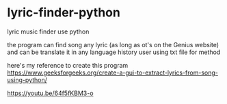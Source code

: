 # lyric-finder-python

lyric music finder use python

the program can find song any lyric (as long as ot's on the Genius website) and can be translate it in any language
history user using txt file for method

here's my reference to create this program
https://www.geeksforgeeks.org/create-a-gui-to-extract-lyrics-from-song-using-python/ 

https://youtu.be/64f5fKBM3-o
